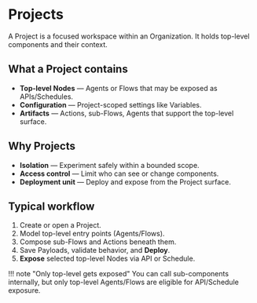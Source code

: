 # Projects

A Project is a focused workspace within an Organization. It holds top-level components and their context.

## What a Project contains
- **Top-level Nodes** — Agents or Flows that may be exposed as APIs/Schedules.
- **Configuration** — Project-scoped settings like Variables.
- **Artifacts** — Actions, sub-Flows, Agents that support the top-level surface.

## Why Projects
- **Isolation** — Experiment safely within a bounded scope.
- **Access control** — Limit who can see or change components.
- **Deployment unit** — Deploy and expose from the Project surface.

## Typical workflow
1. Create or open a Project.
2. Model top-level entry points (Agents/Flows).
3. Compose sub-Flows and Actions beneath them.
4. Save Payloads, validate behavior, and **Deploy**.
5. **Expose** selected top-level Nodes via API or Schedule.

!!! note "Only top-level gets exposed"
    You can call sub-components internally, but only top-level Agents/Flows are eligible for API/Schedule exposure.
